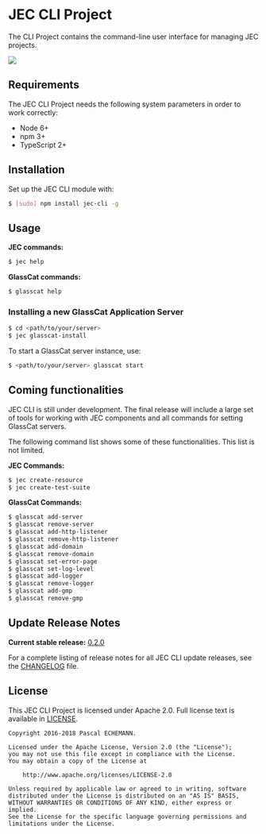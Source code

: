 # JEC CLI Project

The CLI Project contains the command-line user interface for managing JEC projects.

[![][jec-logo]][jec-url]

## Requirements

The JEC CLI Project needs the following system parameters in order to work correctly:

- Node 6+
- npm 3+
- TypeScript 2+

## Installation

Set up the JEC CLI module with:

```bash
$ [sudo] npm install jec-cli -g
```

## Usage

**JEC commands:**

```bash
$ jec help
```

**GlassCat commands:**

```bash
$ glasscat help
```

### Installing a new GlassCat Application Server

```bash
$ cd <path/to/your/server>
$ jec glasscat-install
```

To start a GlassCat server instance, use:

```bash
$ <path/to/your/server> glasscat start
```

## Coming functionalities

JEC CLI is still under development. The final release will include a large set of tools for working with JEC components and all commands for setting GlassCat servers.

The following command list shows some of these functionalities. This list is not limited.

**JEC Commands:**

```bash
$ jec create-resource
$ jec create-test-suite
```

**GlassCat Commands:**

```bash
$ glasscat add-server
$ glasscat remove-server
$ glasscat add-http-listener
$ glasscat remove-http-listener
$ glasscat add-domain
$ glasscat remove-domain
$ glasscat set-error-page
$ glasscat set-log-level
$ glasscat add-logger
$ glasscat remove-logger
$ glasscat add-gmp
$ glasscat remove-gmp
```

## Update Release Notes

**Current stable release:** [0.2.0](CHANGELOG.md#jec-cli-0.2.0)
 
For a complete listing of release notes for all JEC CLI update releases, see the [CHANGELOG](CHANGELOG.md) file. 

## License
This JEC CLI Project is licensed under Apache 2.0. Full license text is available in [LICENSE](LICENSE).

```
Copyright 2016-2018 Pascal ECHEMANN.

Licensed under the Apache License, Version 2.0 (the "License");
you may not use this file except in compliance with the License.
You may obtain a copy of the License at

    http://www.apache.org/licenses/LICENSE-2.0

Unless required by applicable law or agreed to in writing, software
distributed under the License is distributed on an "AS IS" BASIS,
WITHOUT WARRANTIES OR CONDITIONS OF ANY KIND, either express or implied.
See the License for the specific language governing permissions and
limitations under the License.
```

[jec-url]: http://jecproject.org
[jec-logo]: https://raw.githubusercontent.com/jec-project/JEC/master/assets/jec-logos/jec-logo.png